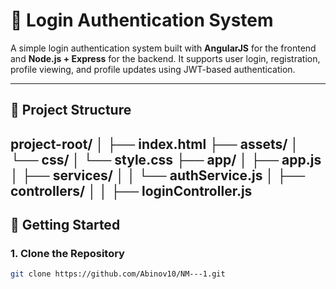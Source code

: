 # 🔐 Login Authentication System

A simple login authentication system built with **AngularJS** for the frontend and **Node.js + Express** for the backend. It supports user login, registration, profile viewing, and profile updates using JWT-based authentication.

---

## 📁 Project Structure
project-root/
│
├── index.html
├── assets/
│   └── css/
│       └── style.css
├── app/
│   ├── app.js
│   ├── services/
│   │   └── authService.js
│   ├── controllers/
│   │   ├── loginController.js
---

## 🚀 Getting Started

### 1. Clone the Repository

```bash
git clone https://github.com/Abinov10/NM---1.git

